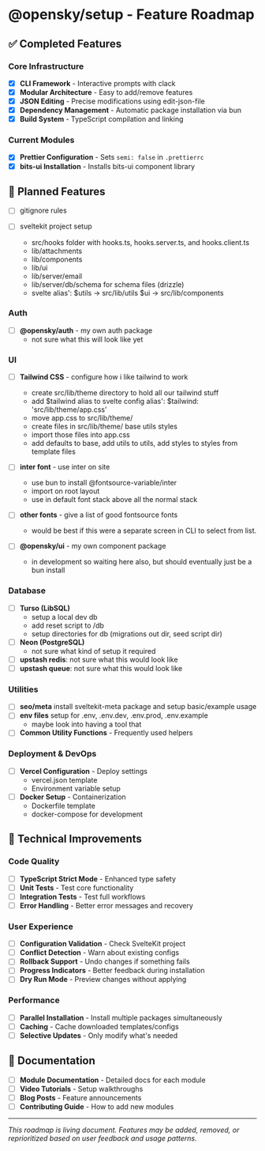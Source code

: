 # @opensky/setup - Feature Roadmap

## ✅ Completed Features

### Core Infrastructure
- [x] **CLI Framework** - Interactive prompts with clack
- [x] **Modular Architecture** - Easy to add/remove features
- [x] **JSON Editing** - Precise modifications using edit-json-file
- [x] **Dependency Management** - Automatic package installation via bun
- [x] **Build System** - TypeScript compilation and linking

### Current Modules
- [x] **Prettier Configuration** - Sets `semi: false` in `.prettierrc`
- [x] **bits-ui Installation** - Installs bits-ui component library

## 🚧 Planned Features

- [ ] gitignore rules

- [ ] sveltekit project setup
  - src/hooks folder with hooks.ts, hooks.server.ts, and hooks.client.ts
  - lib/attachments
  - lib/components
  - lib/ui
  - lib/server/email
  - lib/server/db/schema for schema files (drizzle)
  - svelte alias': $utils -> src/lib/utils $ui -> src/lib/components

### Auth
- [ ] **@opensky/auth** - my own auth package
  - not sure what this will look like yet

### UI
- [ ] **Tailwind CSS** - configure how i like tailwind to work
  - create src/lib/theme directory to hold all our tailwind stuff
  - add $tailwind alias to svelte config alias': $tailwind: 'src/lib/theme/app.css'
  - move app.css to src/lib/theme/
  - create files in src/lib/theme/ base utils styles
  - import those files into app.css
  - add defaults to base, add utils to utils, add styles to styles from template files

- [ ] **inter font** - use inter on site
  - use bun to install @fontsource-variable/inter
  - import on root layout
  - use in default font stack above all the normal stack
  
- [ ] **other fonts** - give a list of good fontsource fonts
  - would be best if this were a separate screen in CLI to select from list.
  
- [ ] **@opensky/ui** - my own component package
  - in development so waiting here also, but should eventually just be a bun install

### Database
- [ ] **Turso (LibSQL)**
  - setup a local dev db
  - add reset script to /db
  - setup directories for db (migrations out dir, seed script dir)
- [ ] **Neon (PostgreSQL)** 
  - not sure what kind of setup it required
- [ ] **upstash redis**: not sure what this would look like
- [ ] **upstash queue**: not sure what this would look like

### Utilities
- [ ] **seo/meta** install sveltekit-meta package and setup basic/example usage
- [ ] **env files** setup for .env, .env.dev, .env.prod, .env.example
  - maybe look into having a tool that 
- [ ] **Common Utility Functions** - Frequently used helpers

### Deployment & DevOps
- [ ] **Vercel Configuration** - Deploy settings
  - vercel.json template
  - Environment variable setup
- [ ] **Docker Setup** - Containerization
  - Dockerfile template
  - docker-compose for development

## 🔧 Technical Improvements

### Code Quality
- [ ] **TypeScript Strict Mode** - Enhanced type safety
- [ ] **Unit Tests** - Test core functionality
- [ ] **Integration Tests** - Test full workflows
- [ ] **Error Handling** - Better error messages and recovery

### User Experience
- [ ] **Configuration Validation** - Check SvelteKit project
- [ ] **Conflict Detection** - Warn about existing configs
- [ ] **Rollback Support** - Undo changes if something fails
- [ ] **Progress Indicators** - Better feedback during installation
- [ ] **Dry Run Mode** - Preview changes without applying

### Performance
- [ ] **Parallel Installation** - Install multiple packages simultaneously
- [ ] **Caching** - Cache downloaded templates/configs
- [ ] **Selective Updates** - Only modify what's needed

## 📝 Documentation
- [ ] **Module Documentation** - Detailed docs for each module
- [ ] **Video Tutorials** - Setup walkthroughs
- [ ] **Blog Posts** - Feature announcements
- [ ] **Contributing Guide** - How to add new modules

---

*This roadmap is living document. Features may be added, removed, or reprioritized based on user feedback and usage patterns.*
